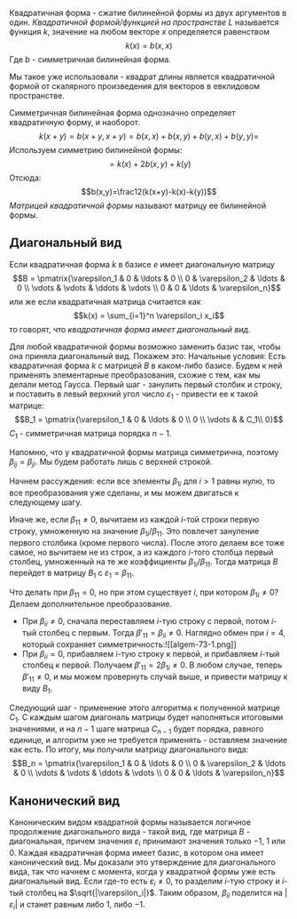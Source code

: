 Квадратичная форма - сжатие билинейной формы из двух аргументов в один.
*Квадратичной формой/функцией на пространстве $L$* называется функция $k$, значение на любом векторе $x$ определяется равенством
$$k(x) = b(x,x)$$
Где $b$ - симметричная билинейная форма.

Мы такое уже использовали - квадрат длины является квадратичной формой от скалярного произведения для векторов в евклидовом пространстве.

Симметричная билинейная форма однозначно определяет квадратичную форму, и наоборот.
$$k(x+y) = b(x+y,x+y)=b(x,x)+b(x,y)+b(y,x)+b(y,y)=$$
Используем симметрию билинейной формы:
$$= k(x) + 2b(x,y) + k(y)$$
Отсюда:
$$b(x,y)=\frac12(k(x+y)-k(x)-k(y))$$
*Матрицей квадратичной формы* называют матрицу ее билинейной формы.
## Диагональный вид
Если квадратичная форма $k$ в базисе $e$ имеет диагональную матрицу
$$B = \pmatrix{\varepsilon_1 & 0 & \ldots & 0 \\ 0 & \varepsilon_2 & \ldots & 0 \\ \vdots & \vdots & \ddots & \vdots \\ 0 & 0 & \ldots & \varepsilon_n}$$
или же если квадратичная матрица считается как
$$k(x) = \sum_{i=1}^n \varepsilon_i x_i$$
то говорят, что *квадратичная форма имеет диагональный вид.*

Для любой квадратичной формы возможно заменить базис так, чтобы она приняла диагональный вид. Покажем это:
Начальные условия: Есть квадратичная форма $k$ с матрицей $B$ в каком-либо базисе. Будем к ней применять элементарные преобразования, схожие с тем, как мы делали метод Гаусса.
Первый шаг - занулить первый столбик и строку, и поставить в левый верхний угол число $\varepsilon_1$ - привести ее к такой матрице:
$$B_1 = \pmatrix{\varepsilon_1 & 0 & \ldots & 0 \\ 0 \\ \vdots & & C_1\\ 0}$$
$C_1$ - симметричная матрица порядка $n-1$.

Напомню, что у квадратичной формы матрица симметрична, поэтому $\beta_{ij} = \beta_{ji}$. Мы будем работать лишь с верхней строкой. 

Начнем рассуждения: если все элементы $\beta_{1i}$ для $i >1$ равны нулю, то все преобразования уже сделаны, и мы можем двигаться к следующему шагу.

Иначе же, если $\beta_{11} \neq 0$, вычитаем из каждой $i$-той строки первую строку, умноженную на значение $\beta_{1i}/\beta_{11}$. Это повлечет зануление первого столбика (кроме первого числа). После этого делаем все тоже самое, но вычитаем не из строк, а из каждого $i$-того столбца первый столбец, умноженный на те же коэффициенты $\beta_{1i}/\beta_{11}$. Тогда матрица $B$ перейдет в матрицу $B_1$ с $\varepsilon_1 = \beta_{11}$.

Что делать при $\beta_{11} =0$, но при этом существует $i$, при котором $\beta_{1i} \neq 0$? Делаем дополнительное преобразование.
- При $\beta_{ii} \neq 0$, сначала переставляем $i$-тую строку с первой, потом $i$-тый столбец с первым. Тогда $\beta'_{11} = \beta_{ii}\neq 0$. Наглядно обмен при $i=4$, который сохраняет симметричность:![[algem-73-1.png]]
- При $\beta_{ii}=0$, прибавляем $i$-тую строку к первой, и прибавляем $i$-тый столбец к первой. Получаем $\beta'_{11} = 2\beta_{1i} \neq 0$.
В любом случае, теперь $\beta'_{11} \neq 0$, и мы можем провернуть случай выше, и привести матрицу к виду $B_1$.

Следующий шаг - применение этого алгоритма к полученной матрице $C_1$. С каждым шагом диагональ матрицы будет наполняться итоговыми значениями, и на $n-1$ шаге матрица $C_{n-1}$ будет порядка, равного единице, и алгоритм уже не требуется применять - оставляем значение как есть. По итогу, мы получили матрицу диагонального вида:
$$B_n = \pmatrix{\varepsilon_1 & 0 & \ldots & 0 \\ 0 & \varepsilon_2 & \ldots & 0 \\ \vdots & \vdots & \ddots & \vdots \\ 0 & 0 & \ldots & \varepsilon_n}$$
## Канонический вид
Каноническим видом квадратной формы называется логичное продолжение диагонального вида - такой вид, где матрица $B$ - диагональная, причем значения $\varepsilon_i$ принимают значения только $-1$, $1$ или $0$.
Каждая квадратичная форма имеет базис, в котором она имеет канонический вид.
Мы доказали это утверждение для диагонального вида, так что начнем с момента, когда у квадратной формы уже есть диагональный вид. Если где-то есть $\varepsilon_i \neq 0$, то разделим $i$-тую строку и $i$-тый столбец на $\sqrt{|\varepsilon_i|}$. Таким образом, $\beta_{ii}$ поделится на $|\varepsilon_i|$ и станет равным либо $1$, либо $-1$.
